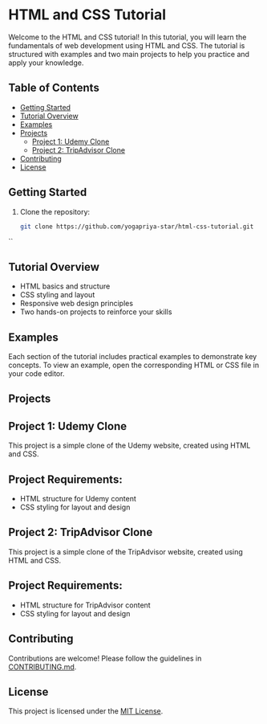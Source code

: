 # HTML and CSS Tutorial

Welcome to the HTML and CSS tutorial! In this tutorial, you will learn the fundamentals of web development using HTML and CSS. The tutorial is structured with examples and two main projects to help you practice and apply your knowledge.

## Table of Contents
- [Getting Started](#getting-started)
- [Tutorial Overview](#tutorial-overview)
- [Examples](#examples)
- [Projects](#projects)
  - [Project 1: Udemy Clone](#project-1-Udemy-Clone-Website)
  - [Project 2: TripAdvisor Clone](#project-2-TripAdvisor-Clone-Website)
- [Contributing](#contributing)
- [License](#license)

## Getting Started

1. Clone the repository:
   ```bash
   git clone https://github.com/yogapriya-star/html-css-tutorial.git
``

## Tutorial Overview

- HTML basics and structure
- CSS styling and layout
- Responsive web design principles
- Two hands-on projects to reinforce your skills

## Examples

Each section of the tutorial includes practical examples to demonstrate key concepts. To view an example, open the corresponding HTML or CSS file in your code editor.

## Projects

## Project 1: Udemy Clone

This project is a simple clone of the Udemy website, created using HTML and CSS.

## Project Requirements:

- HTML structure for Udemy content
- CSS styling for layout and design

## Project 2: TripAdvisor Clone

This project is a simple clone of the TripAdvisor website, created using HTML and CSS.

## Project Requirements:

- HTML structure for TripAdvisor content
- CSS styling for layout and design

## Contributing
Contributions are welcome! Please follow the guidelines in [CONTRIBUTING.md](CONTRIBUTING.md).

## License
This project is licensed under the [MIT License](LICENSE).
